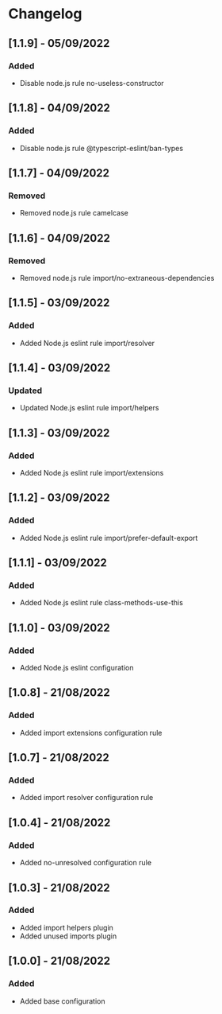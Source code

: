 # Changelog

## [1.1.9] - 05/09/2022

### Added

- Disable node.js rule no-useless-constructor

## [1.1.8] - 04/09/2022

### Added

- Disable node.js rule @typescript-eslint/ban-types

## [1.1.7] - 04/09/2022

### Removed

- Removed node.js rule camelcase

## [1.1.6] - 04/09/2022

### Removed

- Removed node.js rule import/no-extraneous-dependencies

## [1.1.5] - 03/09/2022

### Added

- Added Node.js eslint rule import/resolver

## [1.1.4] - 03/09/2022

### Updated

- Updated Node.js eslint rule import/helpers

## [1.1.3] - 03/09/2022

### Added

- Added Node.js eslint rule import/extensions

## [1.1.2] - 03/09/2022

### Added

- Added Node.js eslint rule import/prefer-default-export

## [1.1.1] - 03/09/2022

### Added

- Added Node.js eslint rule class-methods-use-this

## [1.1.0] - 03/09/2022

### Added

- Added Node.js eslint configuration

## [1.0.8] - 21/08/2022

### Added

- Added import extensions configuration rule

## [1.0.7] - 21/08/2022

### Added

- Added import resolver configuration rule

## [1.0.4] - 21/08/2022

### Added

- Added no-unresolved configuration rule

## [1.0.3] - 21/08/2022

### Added

- Added import helpers plugin
- Added unused imports plugin

## [1.0.0] - 21/08/2022

### Added

- Added base configuration
